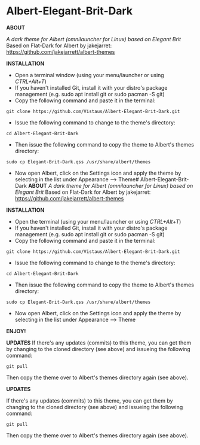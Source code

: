 # Albert-Elegant-Brit-Dark
**ABOUT**

*A dark theme for Albert (omnilauncher for Linux) based on Elegant Brit*
Based on Flat-Dark for Albert by jakejarret: https://github.com/jakejarrett/albert-themes

**INSTALLATION**
- Open a terminal window (using your menu/launcher or using *CTRL+Alt+T*)
- If you haven't installed Git, install it with your distro's package management (e.g. sudo apt install git or sudo pacman -S git)
- Copy the following command and paste it in the terminal:
```
git clone https://github.com/Vistaus/Albert-Elegant-Brit-Dark.git
```
- Issue the following command to change to the theme's directory:
```
cd Albert-Elegant-Brit-Dark
```
- Then issue the following command to copy the theme to Albert's themes directory:
```
sudo cp Elegant-Brit-Dark.qss /usr/share/albert/themes
```
- Now open Albert, click on the Settings icon and apply the theme by selecting in the list under Appearance --> Theme# Albert-Elegant-Brit-Dark
**ABOUT**
*A dark theme for Albert (omnilauncher for Linux) based on Elegant Brit*
Based on Flat-Dark for Albert by jakejarret: https://github.com/jakejarrett/albert-themes

**INSTALLATION**
- Open the terminal (using your menu/launcher or using *CTRL+Alt+T*)
- If you haven't installed Git, install it with your distro's package management (e.g. sudo apt install git or sudo pacman -S git)
- Copy the following command and paste it in the terminal:
```
git clone https://github.com/Vistaus/Albert-Elegant-Brit-Dark.git
```
- Issue the following command to change to the theme's directory:
```
cd Albert-Elegant-Brit-Dark
```
- Then issue the following command to copy the theme to Albert's themes directory:
```
sudo cp Elegant-Brit-Dark.qss /usr/share/albert/themes
```
- Now open Albert, click on the Settings icon and apply the theme by selecting in the list under Appearance --> Theme

**ENJOY!**

**UPDATES**
If there's any updates (commits) to this theme, you can get them by changing to the cloned directory (see above) and issueing the following command:
```
git pull
```
Then copy the theme over to Albert's themes directory again (see above).

**UPDATES**

If there's any updates (commits) to this theme, you can get them by changing to the cloned directory (see above) and issueing the following command:
```
git pull
```
Then copy the theme over to Albert's themes directory again (see above).
